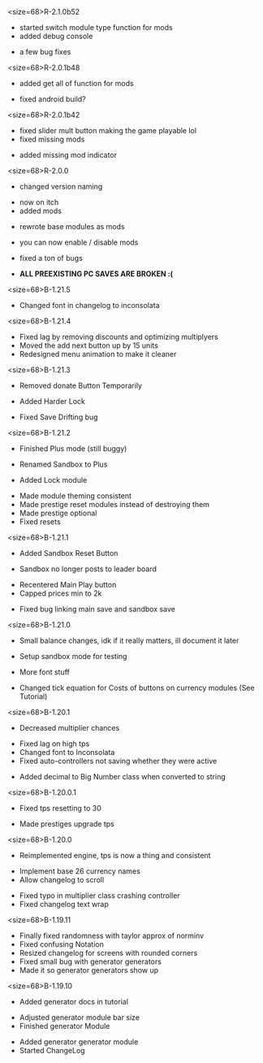 <size=68>R-2.1.0b52</size>
+ started switch module type function for mods
+ added debug console
* a few bug fixes

<size=68>R-2.0.1b48</size>
+ added get all of function for mods
* fixed android build?

<size=68>R-2.0.1b42</size>
* fixed slider mult button making the game playable lol
* fixed missing mods
+ added missing mod indicator

<size=68>R-2.0.0</size>

* changed version naming
+ now on itch
+ added mods
* rewrote base modules as mods
+ you can now enable / disable mods
* fixed a ton of bugs
- <b>ALL PREEXISTING PC SAVES ARE BROKEN :(</b>

<size=68>B-1.21.5</size>
+ Changed font in changelog to inconsolata

<size=68>B-1.21.4</size>
* Fixed lag by removing discounts and optimizing multiplyers
* Moved the add next button up by 15 units
* Redesigned menu animation to make it cleaner

<size=68>B-1.21.3</size>
- Removed donate Button Temporarily 
+ Added Harder Lock
* Fixed Save Drifting bug

<size=68>B-1.21.2</size>
+ Finished Plus mode (still buggy)
* Renamed Sandbox to Plus
+ Added Lock module
* Made module theming consistent
* Made prestige reset modules instead of destroying them 
* Made prestige optional
* Fixed resets

<size=68>B-1.21.1</size>
+ Added Sandbox Reset Button
* Sandbox no longer posts to leader board
+ Recentered Main Play button
+ Capped prices min to 2k
* Fixed bug linking main save and sandbox save

<size=68>B-1.21.0</size>
- Small balance changes, idk if it really matters, ill document it later
+ Setup sandbox mode for testing
* More font stuff
- Changed tick equation for Costs of buttons on currency modules (See Tutorial)

<size=68>B-1.20.1</size>
- Decreased multiplier chances
* Fixed lag on high tps
* Changed font to Inconsolata
* Fixed auto-controllers not saving whether they were active
+ Added decimal to Big Number class when converted to string

<size=68>B-1.20.0.1</size>
* Fixed tps resetting to 30
+ Made prestiges upgrade tps

<size=68>B-1.20.0</size>
* Reimplemented engine, tps is now a thing and consistent
+ Implement base 26 currency names
+ Allow changelog to scroll
* Fixed typo in multiplier class crashing controller
* Fixed changelog text wrap

<size=68>B-1.19.11</size>
* Finally fixed randomness with taylor approx of norminv
* Fixed confusing Notation
* Resized changelog for screens with rounded corners
* Fixed small bug with generator generators
* Made it so generator generators show up

<size=68>B-1.19.10</size>
+ Added generator docs in tutorial
* Adjusted generator module bar size
* Finished generator Module
+ Added generator generator module
+ Started ChangeLog
